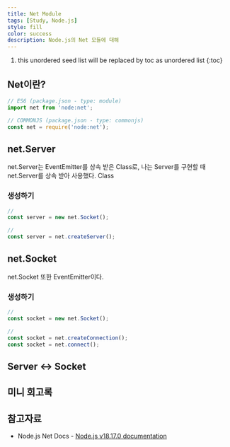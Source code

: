 ```yaml
---
title: Net Module 
tags: [Study, Node.js]
style: fill
color: success
description: Node.js의 Net 모듈에 대해
---
```


1. this unordered seed list will be replaced by toc as unordered list
{:toc}

## Net이란?

```javascript
// ES6 (package.json - type: module)
import net from 'node:net';

// COMMONJS (package.json - type: commonjs)
const net = require('node:net'); 
```

## net.Server
net.Server는 EventEmitter를 상속 받은 Class로, 나는 Server를 구현할 때 net.Server를 상속 받아 사용했다. Class

### 생성하기
```javascript
// 
const server = new net.Socket();

// 
const server = net.createServer();
```

## net.Socket
net.Socket 또한 EventEmitter이다.

### 생성하기
```javascript
// 
const socket = new net.Socket();

// 
const socket = net.createConnection();
const socket = net.connect();
```

## Server ↔ Socket

## 미니 회고록

## 참고자료
- Node.js Net Docs - [Node.js v18.17.0 documentation](https://nodejs.org/docs/latest-v18.x/api/net.html#net)
